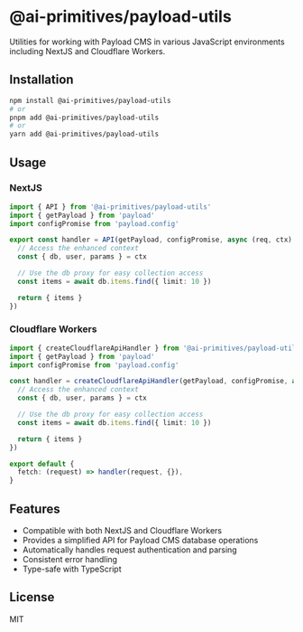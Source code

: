 # @ai-primitives/payload-utils

Utilities for working with Payload CMS in various JavaScript environments including NextJS and Cloudflare Workers.

## Installation

```bash
npm install @ai-primitives/payload-utils
# or
pnpm add @ai-primitives/payload-utils
# or
yarn add @ai-primitives/payload-utils
```

## Usage

### NextJS

```typescript
import { API } from '@ai-primitives/payload-utils'
import { getPayload } from 'payload'
import configPromise from 'payload.config'

export const handler = API(getPayload, configPromise, async (req, ctx) => {
  // Access the enhanced context
  const { db, user, params } = ctx

  // Use the db proxy for easy collection access
  const items = await db.items.find({ limit: 10 })

  return { items }
})
```

### Cloudflare Workers

```typescript
import { createCloudflareApiHandler } from '@ai-primitives/payload-utils'
import { getPayload } from 'payload'
import configPromise from 'payload.config'

const handler = createCloudflareApiHandler(getPayload, configPromise, async (req, ctx) => {
  // Access the enhanced context
  const { db, user, params } = ctx

  // Use the db proxy for easy collection access
  const items = await db.items.find({ limit: 10 })

  return { items }
})

export default {
  fetch: (request) => handler(request, {}),
}
```

## Features

- Compatible with both NextJS and Cloudflare Workers
- Provides a simplified API for Payload CMS database operations
- Automatically handles request authentication and parsing
- Consistent error handling
- Type-safe with TypeScript

## License

MIT
